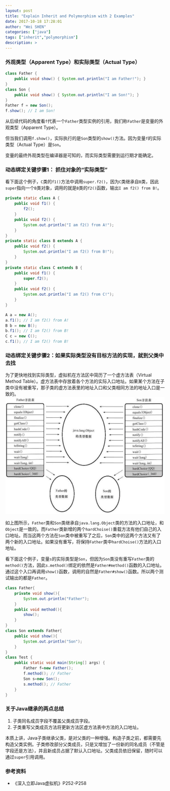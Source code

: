 ```yaml
---
layout: post
title: "Explain Inherit and Polymorphism with 2 Examples"
date: 2017-10-18 17:28:01
author: "Wei SHEN"
categories: ["java"]
tags: ["inherit","polymorphism"]
description: >
---
```


### 外观类型（Apparent Type）和实际类型（Actual Type）
```java
class Father {
    public void show() { System.out.println("I am Father!"); }
}
class Son {
    public void show() { System.out.println("I am Son!"); }
}
Father f = new Son();
f.show(); // I am Son!
```
从后续代码的角度看`f`代表一个`Father`类型实例的引用，我们称`Father`是变量的外观类型（Apparent Type）。

但当我们调用`f.show()`，实际执行的是`Son`类型的`show()`方法。因为变量`f`的实际类型（Actual Type）是`Son`。

变量的最终外观类型在编译器是可知的，而实际类型需要到运行期才能确定。

### 动态绑定关键步骤1： 抓住对象的“实际类型”
看下面这个例子，`C`类的`f1()`方法中调用`super.f2()`，因为`C`类继承自`B`类，因此`super`指向一个`B`类对象，调用的就是`B`类的`f2()`函数，输出`I am f2() from B!`。
```java
private static class A {
    public void f1() {
        f2();
    }
    public void f2() {
        System.out.println("I am f2() from A!");
    }
}
private static class B extends A {
    public void f2() {
        System.out.println("I am f2() from B!");
    }
}
private static class C extends B {
    public void f1() {
        super.f2();
    }
    public void f2() {
        System.out.println("I am f2() from C!");
    }
}
```

```java
A a = new A();
a.f1(); // I am f2() from A!
B b = new B();
b.f1(); // I am f2() from B!
C c = new C();
c.f1(); // I am f2() from B!
```

### 动态绑定关键步骤2：如果实际类型没有目标方法的实现，就到父类中去找
为了更快地找到实际类型，虚拟机在方法区中简历了一个虚方法表（Virtual Method Table）。虚方法表中存放着各个方法的实际入口地址。如果某个方法在子类中没有被重写，那子类的虚方法表里的地址入口和父类相同方法的地址入口是一致的。
![method-table](/images/inherit-polymorphism/method-table.jpg)

如上图所示，`Father`类和`Son`类继承自`java.lang.Object`类的方法的入口地址，和`Object`是一致的。而`Father`类新增的两个`hardChoise()`重载方法有他们自己的入口地址。而当这两个方法在`Son`类中被重写了之后，`Son`类中的这两个方法又有了两个新的入口地址。如果没有重写，将保持`Father`类中`hardChoise()`方法的入口地址。

看下面这个例子，变量`s`的实际类型是`Son`，但因为`Son`类没有重写`Father`类的`method()`方法，因此`s.method()`绑定的依然是`Father#method()`函数的入口地址。通过这个入口再调用`show()`函数，调用的自然是`Father#show()`函数。所以两个测试输出的都是`Father`。
```java
class Father{
    private void show(){
        System.out.println("Father");
    }
    public void method(){
        show();
    }
}
class Son extends Father{
    public void show(){
        System.out.println("Son");
    }
}
class Test {
    public static void main(String[] args) {
        Father f=new Father();
        f.method(); // Father
        Son s=new Son();
        s.method(); // Father
    }
}
```

### 关于Java继承的两点总结
1. 子类同名成员字段不覆盖父类成员字段。
2. 子类重写父类成员方法将更新方法区虚方法表中方法的入口地址。

本质上讲，Java子类继承父类，是对父类的一种增强。构造子类之前，都需要先构造父类实例。子类修改部分父类成员，只是又增加了一份新的同名成员（不管是字段还是方法），并且新成员占据了默认入口地址。父类成员依旧保留，随时可以通过`super`引用调用。


### 参考资料
* 《深入立即Java虚拟机》P252-P258
